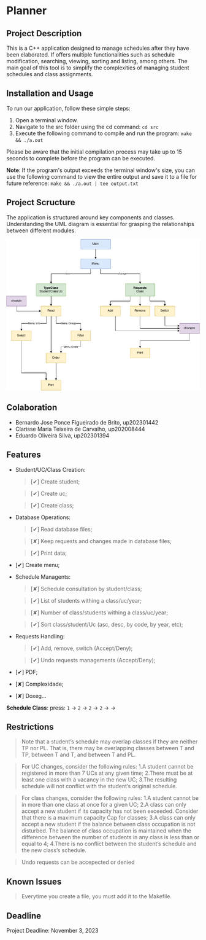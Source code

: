 # Planner

## Project Description

This is a C++ application designed to manage schedules after they have been elaborated. If offers multiple functionalities such as schedule modification, searching, viewing, sorting and listing, among others. The main goal of this tool is to simplify the complexities of managing student schedules and class assignments.

## Installation and Usage

To run our application, follow these simple steps:

1. Open a terminal window.
2. Navigate to the src folder using the cd command:
`cd src`
3. Execute the following command to compile and run the program:
`make && ./a.out`

Please be aware that the initial compilation process may take up to 15 seconds to complete before the program can be executed.

**Note**: If the program's output exceeds the terminal window's size, you can use the following command to view the entire output and save it to a file for future reference:
`make && ./a.out | tee output.txt`


## Project Scructure

The application is structured around key components and classes. Understanding the UML diagram is essential for grasping the relationships between different modules.

![uml](docs/uml.drawio.png)

## Colaboration

- Bernardo Jose Ponce Figueirado de Brito, up202301442
- Clarisse Maria Teixeira de Carvalho, up202008444
- Eduardo Oliveira Silva, up202301394

## Features

- Student/UC/Class Creation:

  > [✔] Create student;

  > [✔] Create uc;

  > [✔] Create class;

- Database Operations:

  > [✔] Read database files;

  > [✘] Keep requests and changes made in database files;

  > [✔] Print data;

- [✔] Create menu;

- Schedule Managents:

  > [✘] Schedule consultation by student/class;

  > [✔] List of students withing a class/uc/year;

  > [✘] Number of class/students withing a class/uc/year;

  > [✔] Sort class/student/Uc (asc, desc, by code, by year, etc);

- Requests Handling:

  > [✔] Add, remove, switch (Accept/Deny);

  > [✔] Undo requests managements (Accept/Deny);

- [✔] PDF;

- [✘] Complexidade;

- [✘] Doxeg...

**Schedule Class**: press: `1` -> `2` -> `2` -> `2` -> <classcode> -> <ordem>

## Restrictions

> Note that a student’s schedule may overlap classes if they are neither TP nor PL. That is, there may be overlapping classes between T and TP, between T and T, and between T and PL.

> For UC changes, consider the following rules:
> 1.A student cannot be registered in more than 7 UCs at any given time;
> 2.There must be at least one class with a vacancy in the new UC;
> 3.The resulting schedule will not conflict with the student’s original schedule.

> For class changes, consider the following rules:
> 1.A student cannot be in more than one class at once for a given UC;
> 2.A class can only accept a new student if its capacity has not been exceeded. Consider that there is a maximum capacity Cap for classes;
> 3.A class can only accept a new student if the balance between class occupation is not disturbed. The balance of class occupation is maintained when the difference between the number of students in any class is less than or equal to 4;
> 4.There is no conflict between the student’s schedule and the new class’s schedule.

> Undo requests can be accepected or denied

## Known Issues

> Everytime you create a file, you must add it to the Makefile.

## Deadline

Project Deadline: November 3, 2023
